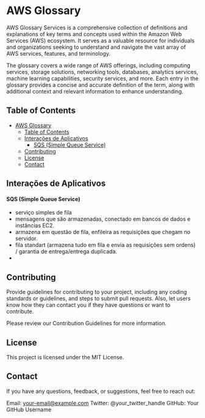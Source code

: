 # AWS Glossary
AWS Glossary Services is a comprehensive collection of definitions and explanations of key terms and concepts used within the Amazon Web Services (AWS) ecosystem. It serves as a valuable resource for individuals and organizations seeking to understand and navigate the vast array of AWS services, features, and terminology.

The glossary covers a wide range of AWS offerings, including computing services, storage solutions, networking tools, databases, analytics services, machine learning capabilities, security services, and more. Each entry in the glossary provides a concise and accurate definition of the term, along with additional context and relevant information to enhance understanding.

## Table of Contents

- [AWS Glossary](#aws-glossary)
  - [Table of Contents](#table-of-contents)
  - [Interações de Aplicativos](#interações-de-aplicativos)
      - [SQS (Simple Queue Service)](#sqs-simple-queue-service)
  - [Contributing](#contributing)
  - [License](#license)
  - [Contact](#contact)
  

## Interações de Aplicativos
#### SQS (Simple Queue Service)
- serviço simples de fila
- mensagens que são armazenadas, conectado em bancos de dados e instâncias EC2.
- armazena em questão de fila, enfileira as requisições que chegam no servidor.
- fila standart (armazena tudo em fila e envia as requisições sem ordens) / garantia de entrega/entrega duplicada.
- 


## Contributing
Provide guidelines for contributing to your project, including any coding standards or guidelines, and steps to submit pull requests. Also, let users know how they can contact you if they have questions or want to contribute.

Please review our Contribution Guidelines for more information.

## License
This project is licensed under the MIT License.

## Contact
If you have any questions, feedback, or suggestions, feel free to reach out:

Email: your-email@example.com
Twitter: @your_twitter_handle
GitHub: Your GitHub Username

